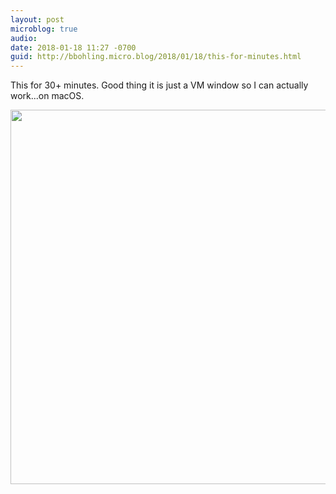 ```yaml
---
layout: post
microblog: true
audio: 
date: 2018-01-18 11:27 -0700
guid: http://bbohling.micro.blog/2018/01/18/this-for-minutes.html
---
```

This for 30+ minutes. Good thing it is just a VM window so I can actually work...on macOS.

<img src="http://micro.brandonbohling.com/uploads/2018/3c6b686c30.jpg" width="600" height="599" />
